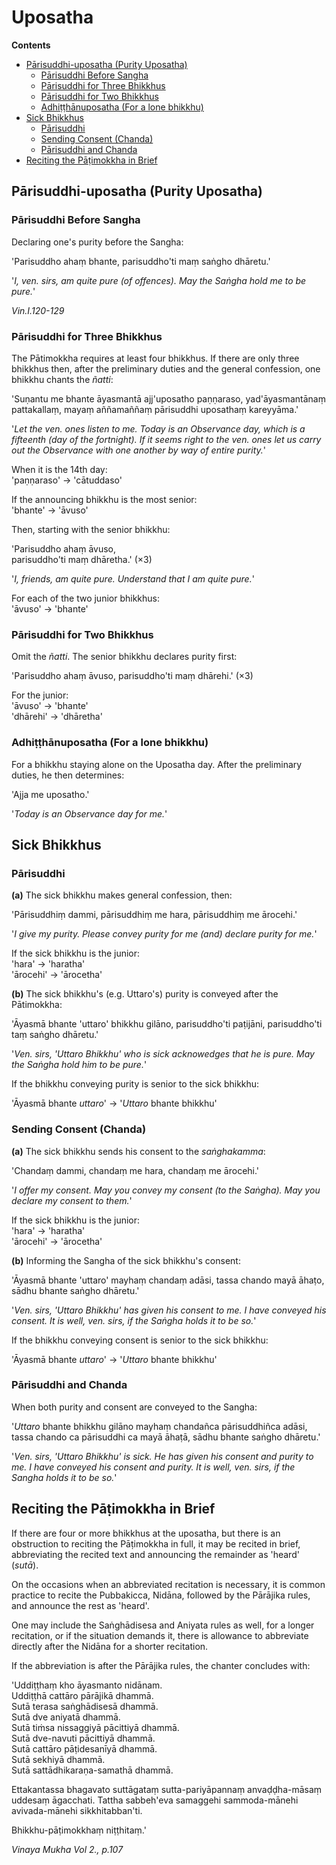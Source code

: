 # Uposatha

**Contents**

- [Pārisuddhi-uposatha (Purity Uposatha)](#parisuddhi)
  - [Pārisuddhi Before Sangha](#before-sangha)
  - [Pārisuddhi for Three Bhikkhus](#three-bhikkhus)
  - [Pārisuddhi for Two Bhikkhus](#two-bhikkhus)
  - [Adhiṭṭhānuposatha (For a lone bhikkhu)](#lone-bhikkhu)
- [Sick Bhikkhus](#sick)
  - [Pārisuddhi](#sick-parisuddhi)
  - [Sending Consent (Chanda)](#chanda)
  - [Pārisuddhi and Chanda](#parisuddhi-chandha)
- [Reciting the Pāṭimokkha in Brief](#brief)

## Pārisuddhi-uposatha (Purity Uposatha)<a id="parisuddhi"></a>

### Pārisuddhi Before Sangha<a id="before-sangha"></a>

Declaring one's purity before the Sangha:

'Parisuddho ahaṃ bhante, parisuddho'ti maṃ saṅgho dhāretu.'

'*I, ven. sirs, am quite pure (of offences). May the Saṅgha hold me to be pure.*'

*Vin.I.120-129*

### Pārisuddhi for Three Bhikkhus<a id="three-bhikkhus"></a>

The Pātimokkha requires at least four bhikkhus. If there are only three
bhikkhus then, after the preliminary duties and the general confession,
one bhikkhu chants the *ñatti*:

'Suṇantu me bhante āyasmantā ajj'uposatho paṇṇaraso, yad'āyasmantānaṃ
pattakallaṃ, mayaṃ aññamaññaṃ pārisuddhi uposathaṃ kareyyāma.'

'*Let the ven. ones listen to me. Today is an Observance day, which is a
fifteenth (day of the fortnight). If it seems right to the ven. ones let us
carry out the Observance with one another by way of entire purity.*'

When it is the 14th day:\
'paṇṇaraso' → 'cātuddaso'

If the announcing bhikkhu is the most senior:\
'bhante' → 'āvuso'

Then, starting with the senior bhikkhu:

'Parisuddho ahaṃ āvuso,\
parisuddho'ti maṃ dhāretha.' (×3)

'*I, friends, am quite pure. Understand that I am quite pure.*'

For each of the two junior bhikkhus:\
'āvuso' → 'bhante'

### Pārisuddhi for Two Bhikkhus<a id="two-bhikkhus"></a>

Omit the *ñatti*. The senior bhikkhu declares purity first:

'Parisuddho ahaṃ āvuso, parisuddho'ti maṃ dhārehi.' (×3)

For the junior:\
'āvuso' → 'bhante'\
'dhārehi' → 'dhāretha'

### Adhiṭṭhānuposatha (For a lone bhikkhu)<a id="lone-bhikkhu"></a>

For a bhikkhu staying alone on the Uposatha day. After the preliminary
duties, he then determines:

'Ajja me uposatho.'

'*Today is an Observance day for me.*'

## Sick Bhikkhus<a id="sick"></a>

### Pārisuddhi<a id="sick-parisuddhi"></a>

**(a)** The sick bhikkhu makes general confession, then:

'Pārisuddhiṃ dammi, pārisuddhiṃ me hara, pārisuddhiṃ me ārocehi.'

'*I give my purity. Please convey purity for me (and) declare purity for me.*'

If the sick bhikkhu is the junior:\
'hara' → 'haratha'\
'ārocehi' → 'ārocetha'

**(b)** The sick bhikkhu's (e.g. Uttaro's) purity is conveyed after the
Pātimokkha:

'Āyasmā bhante 'uttaro' bhikkhu gilāno, parisuddho'ti paṭijāni, parisuddho'ti
taṃ saṅgho dhāretu.'

'*Ven. sirs, 'Uttaro Bhikkhu' who is sick acknowedges that he is pure. May the
Saṅgha hold him to be pure.*'

If the bhikkhu conveying purity is senior to the sick bhikkhu:

'Āyasmā bhante *uttaro*' → '*Uttaro* bhante bhikkhu'

### Sending Consent (Chanda)<a id="chanda"></a>

**(a)** The sick bhikkhu sends his consent to the *saṅghakamma*:

'Chandaṃ dammi, chandaṃ me hara, chandaṃ me ārocehi.'

'*I offer my consent. May you convey my consent (to the Saṅgha). May you declare
my consent to them.*'

If the sick bhikkhu is the junior:\
'hara' → 'haratha'\
'ārocehi' → 'ārocetha'

**(b)** Informing the Sangha of the sick bhikkhu's consent:

'Āyasmā bhante 'uttaro' mayhaṃ chandaṃ adāsi, tassa chando mayā āhaṭo, sādhu
bhante saṅgho dhāretu.'

'*Ven. sirs, 'Uttaro Bhikkhu' has given his consent to me. I have conveyed his
consent. It is well, ven. sirs, if the Saṅgha holds it to be so.*'

If the bhikkhu conveying consent is senior to the sick bhikkhu:

'Āyasmā bhante *uttaro*' → '*Uttaro* bhante bhikkhu'

### Pārisuddhi and Chanda<a id="parisuddhi-chandha"></a>

When both purity and consent are conveyed to the Sangha:

'*Uttaro* bhante bhikkhu gilāno mayhaṃ chandañca pārisuddhiñca adāsi,
tassa chando ca pārisuddhi ca mayā āhaṭā, sādhu bhante saṅgho dhāretu.'

'*Ven. sirs, 'Uttaro Bhikkhu' is sick. He has given his consent and
purity to me. I have conveyed his consent and purity. It is well, ven.
sirs, if the Sangha holds it to be so.*'

## Reciting the Pāṭimokkha in Brief<a id="brief"></a>

If there are four or more bhikkhus at the uposatha, but there is an
obstruction to reciting the Pāṭimokkha in full, it may be recited in
brief, abbreviating the recited text and announcing the remainder as
'heard' (*sutā*).

On the occasions when an abbreviated recitation is necessary, it is
common practice to recite the Pubbakicca, Nidāna, followed by the
Pārājika rules, and announce the rest as 'heard'.

One may include the Saṅghādisesa and Aniyata rules as well, for a longer
recitation, or if the situation demands it, there is allowance to
abbreviate directly after the Nidāna for a shorter recitation.

If the abbreviation is after the Pārājika rules, the chanter concludes
with:

'Uddiṭṭhaṃ kho āyasmanto nidānam.\
Uddiṭṭhā cattāro pārājikā dhammā.\
Sutā terasa saṅghādisesā dhammā.\
Sutā dve aniyatā dhammā.\
Sutā tiṁsa nissaggiyā pācittiyā dhammā.\
Sutā dve-navuti pācittiyā dhammā.\
Sutā cattāro pāṭidesanīyā dhammā.\
Sutā sekhiyā dhammā.\
Sutā sattādhikaraṇa-samathā dhammā.

Ettakantassa bhagavato suttāgataṃ sutta-pariyāpannaṃ anvaḍḍha-māsaṃ
uddesaṃ āgacchati. Tattha sabbeh'eva samaggehi sammoda-mānehi
avivada-mānehi sikkhitabban'ti.

Bhikkhu-pāṭimokkhaṃ niṭṭhitaṃ.'

*Vinaya Mukha Vol 2., p.107*
